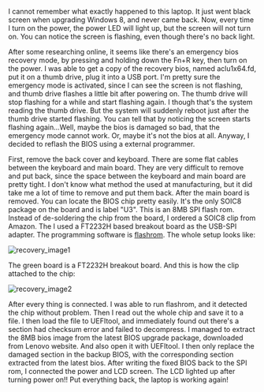 I cannot remember what exactly happened to this laptop. It just went black screen when upgrading Windows 8, and never came back. Now, every time I turn on the power, the power LED will light up, but the screen will not turn on. You can notice the screen is flashing, even though there's no back light.

After some researching online, it seems like there's an emergency bios recovery mode, by pressing and holding down the Fn+R key, then turn on the power. I was able to get a copy of the recovery bios, named aclu1x64.fd, put it on a thumb drive, plug it into a USB port. I'm pretty sure the emergency mode is activated, since I can see the screen is not flashing, and thumb drive flashes a little bit after powering on. The thumb drive will stop flashing for a while and start flashing again. I though that's the system reading the thumb drive. But the system will suddenly reboot just after the thumb drive started flashing. You can tell that by noticing the screen starts flashing again...Well, maybe the bios is damaged so bad, that the emergency mode cannot work. Or, maybe it's not the bios at all. Anyway, I decided to reflash the BIOS using a external programmer.

First, remove the back cover and keyboard. There are some flat cables between the keyboard and main board. They are very difficult to remove and put back, since the space between the keyboard and main board are pretty tight. I don't know what method the used at manufacturing, but it did take me a lot of time to remove and put them back. After the main board is removed. You can locate the BIOS chip pretty easily. It's the only SOIC8 package on the board and is label "U3". This is an 8MB SPI flash rom. Instead of de-soldering the chip from the board, I ordered a SOIC8 clip from Amazon. The I used a FT2232H based breakout board as the USB-SPI adapter. The programming software is [flashrom](https://github.com/flashrom/flashrom). The whole setup looks like:

![recovery_image1]({{site.url}}/assets/bios_recovery_1.jpg)

The green board is a FT2232H breakout board. And this is how the clip attached to the chip:

![recovery_image2]({{site.url}}/assets/bios_recovery_2.jpg)

After every thing is connected. I was able to run flashrom, and it detected the chip without problem. Then I read out the whole chip and save it to a file. I then load the file to UEFItool, and immediately found out there's a section had checksum error and failed to decompress. I managed to extract the 8MB bios image from the latest BIOS upgrade package, downloaded from Lenovo website. And also open it with UEFItool. I then only replace the damaged section in the backup BIOS, with the corresponding section extracted from the latest bios. After writing the fixed BIOS back to the SPI rom, I connected the power and LCD screen. The LCD lighted up after turning power on!! Put everything back, the laptop is working again!
